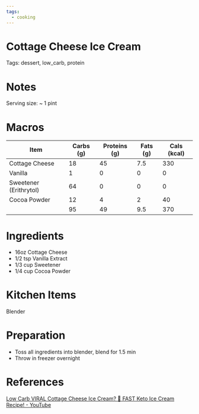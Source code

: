 ```yaml
---
tags:
  - cooking
---
```

# Cottage Cheese Ice Cream

Tags: dessert, low_carb, protein

# Notes

Serving size: ~ 1 pint

# Macros

| Item | Carbs (g) | Proteins (g) | Fats (g) | Cals (kcal) |
| --- | --- | --- | --- | --- |
| Cottage Cheese | 18 | 45 | 7.5 | 330 |
| Vanilla | 1 | 0 | 0 | 0 |
| Sweetener (Erithrytol) | 64 | 0 | 0 | 0 |
| Cocoa Powder | 12 | 4 | 2 | 40 |
|  | 95 | 49 | 9.5 | 370 |

# Ingredients

- 16oz Cottage Cheese
- 1/2 tsp Vanilla Extract
- 1/3 cup Sweetener
- 1/4 cup Cocoa Powder

# Kitchen Items

Blender

# Preparation

- Toss all ingredients into blender, blend for 1.5 min
- Throw in freezer overnight

# References

[Low Carb VIRAL Cottage Cheese Ice Cream? 🍦 FAST Keto Ice Cream Recipe! - YouTube](https://www.youtube.com/watch?v=2bixEVRPRno)